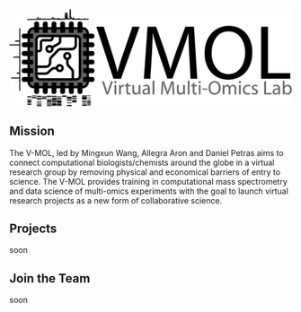 
<img src="/docs/img/LOGO_VMOL_Chrom.png" alt="Alt text" title="Optional title">


## Mission

The V-MOL, led by Mingxun Wang, Allegra Aron and Daniel Petras aims to connect computational biologists/chemists around the globe in a virtual research group by removing physical and economical barriers of entry to science. The V-MOL provides training in computational mass spectrometry and data science of multi-omics experiments with the goal to launch virtual research projects as a new form of collaborative science. 



## Projects

soon


## Join the Team

soon
